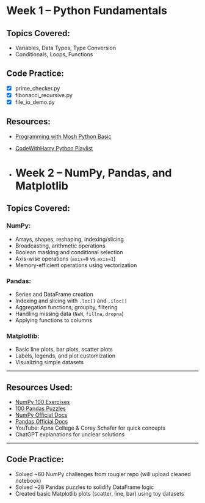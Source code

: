 # Week 1 – Python Fundamentals

## Topics Covered:
- Variables, Data Types, Type Conversion
- Conditionals, Loops, Functions

## Code Practice:
- [x] prime_checker.py
- [x] fibonacci_recursive.py
- [x] file_io_demo.py

## Resources:
- [Programming with Mosh Python Basic](https://www.youtube.com/watch?v=_uQrJ0TkZlc&t=14076s&pp=ygUUbW9zaCBweXRob24gdHV0b3JpYWw%3D)
- [CodeWithHarry Python Playlist](https://youtu.be/UrsmFxEIp5k?si=BQc7QLyCW_IKfHxu)

- # Week 2 – NumPy, Pandas, and Matplotlib

## Topics Covered:

###  NumPy:
- Arrays, shapes, reshaping, indexing/slicing
- Broadcasting, arithmetic operations
- Boolean masking and conditional selection
- Axis-wise operations (`axis=0` vs `axis=1`)
- Memory-efficient operations using vectorization

###  Pandas:
- Series and DataFrame creation
- Indexing and slicing with `.loc[]` and `.iloc[]`
- Aggregation functions, groupby, filtering
- Handling missing data (`NaN`, `fillna`, `dropna`)
- Applying functions to columns

###  Matplotlib:
- Basic line plots, bar plots, scatter plots
- Labels, legends, and plot customization
- Visualizing simple datasets

---

##  Resources Used:

- [NumPy 100 Exercises](https://github.com/rougier/numpy-100)
- [100 Pandas Puzzles](https://github.com/ajcr/100-pandas-puzzles)
- [NumPy Official Docs](https://numpy.org/doc/)
- [Pandas Official Docs](https://pandas.pydata.org/docs/)
- YouTube: Apna College & Corey Schafer for quick concepts
- ChatGPT explanations for unclear solutions

---

##  Code Practice:

- Solved ~60 NumPy challenges from rougier repo (will upload cleaned notebook)
- Solved ~28 Pandas puzzles to solidify DataFrame logic
- Created basic Matplotlib plots (scatter, line, bar) using toy datasets






